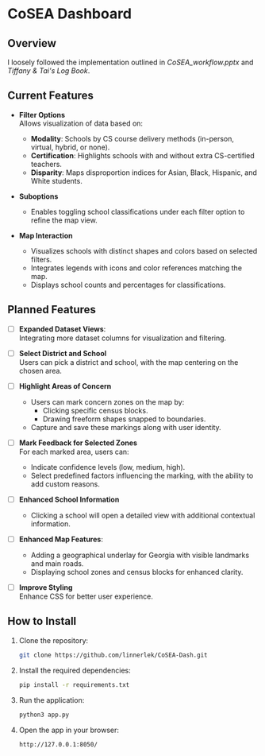 # CoSEA Dashboard

## Overview
I loosely followed the implementation outlined in *CoSEA_workflow.pptx* and *Tiffany & Tai's Log Book*.

## Current Features
- **Filter Options**  
  Allows visualization of data based on:
  - **Modality**: Schools by CS course delivery methods (in-person, virtual, hybrid, or none).
  - **Certification**: Highlights schools with and without extra CS-certified teachers.
  - **Disparity**: Maps disproportion indices for Asian, Black, Hispanic, and White students.

- **Suboptions**  
  - Enables toggling school classifications under each filter option to refine the map view.

- **Map Interaction**  
  - Visualizes schools with distinct shapes and colors based on selected filters.
  - Integrates legends with icons and color references matching the map.  
  - Displays school counts and percentages for classifications.  

## Planned Features
- [ ] **Expanded Dataset Views**:  
  Integrating more dataset columns for visualization and filtering.
    
- [ ] **Select District and School**  
  Users can pick a district and school, with the map centering on the chosen area.

- [ ] **Highlight Areas of Concern**  
  - Users can mark concern zones on the map by:
    - Clicking specific census blocks.
    - Drawing freeform shapes snapped to boundaries.
  - Capture and save these markings along with user identity.

- [ ] **Mark Feedback for Selected Zones**  
  For each marked area, users can:
    - Indicate confidence levels (low, medium, high).
    - Select predefined factors influencing the marking, with the ability to add custom reasons.

- [ ] **Enhanced School Information**  
  - Clicking a school will open a detailed view with additional contextual information.
     
- [ ] **Enhanced Map Features**:  
   - Adding a geographical underlay for Georgia with visible landmarks and main roads.
   - Displaying school zones and census blocks for enhanced clarity.

- [ ] **Improve Styling**  
  Enhance CSS for better user experience.

## How to Install
1. Clone the repository:
    ```bash
    git clone https://github.com/linnerlek/CoSEA-Dash.git
    ```
2. Install the required dependencies:
    ```bash
    pip install -r requirements.txt
    ```
3. Run the application:
    ```bash
    python3 app.py
    ```
4. Open the app in your browser:
    ```bash
    http://127.0.0.1:8050/
    ```
